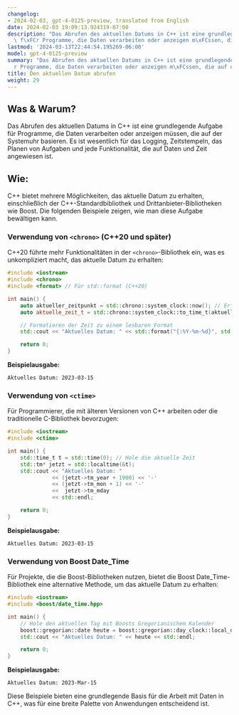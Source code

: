 ```yaml
---
changelog:
- 2024-02-03, gpt-4-0125-preview, translated from English
date: 2024-02-03 19:09:13.924319-07:00
description: "Das Abrufen des aktuellen Datums in C++ ist eine grundlegende Aufgabe\
  \ f\xFCr Programme, die Daten verarbeiten oder anzeigen m\xFCssen, die auf der Systemuhr\u2026"
lastmod: '2024-03-13T22:44:54.195269-06:00'
model: gpt-4-0125-preview
summary: "Das Abrufen des aktuellen Datums in C++ ist eine grundlegende Aufgabe f\xFC\
  r Programme, die Daten verarbeiten oder anzeigen m\xFCssen, die auf der Systemuhr\u2026"
title: Den aktuellen Datum abrufen
weight: 29
---
```


## Was & Warum?
Das Abrufen des aktuellen Datums in C++ ist eine grundlegende Aufgabe für Programme, die Daten verarbeiten oder anzeigen müssen, die auf der Systemuhr basieren. Es ist wesentlich für das Logging, Zeitstempeln, das Planen von Aufgaben und jede Funktionalität, die auf Daten und Zeit angewiesen ist.

## Wie:
C++ bietet mehrere Möglichkeiten, das aktuelle Datum zu erhalten, einschließlich der C++-Standardbibliothek und Drittanbieter-Bibliotheken wie Boost. Die folgenden Beispiele zeigen, wie man diese Aufgabe bewältigen kann.

### Verwendung von `<chrono>` (C++20 und später)
C++20 führte mehr Funktionalitäten in der `<chrono>`-Bibliothek ein, was es unkompliziert macht, das aktuelle Datum zu erhalten:
```cpp
#include <iostream>
#include <chrono>
#include <format> // Für std::format (C++20)

int main() {
    auto aktueller_zeitpunkt = std::chrono::system_clock::now(); // Erfasse die aktuelle Zeit
    auto aktuelle_zeit_t = std::chrono::system_clock::to_time_t(aktueller_zeitpunkt); // Konvertiere zu time_t

    // Formatieren der Zeit zu einem lesbaren Format
    std::cout << "Aktuelles Datum: " << std::format("{:%Y-%m-%d}", std::chrono::system_clock::to_time_t(aktueller_zeitpunkt)) << std::endl;

    return 0;
}
```
**Beispielausgabe:**
```plaintext
Aktuelles Datum: 2023-03-15
```

### Verwendung von `<ctime>`
Für Programmierer, die mit älteren Versionen von C++ arbeiten oder die traditionelle C-Bibliothek bevorzugen:
```cpp
#include <iostream>
#include <ctime>

int main() {
    std::time_t t = std::time(0); // Hole die aktuelle Zeit
    std::tm* jetzt = std::localtime(&t);
    std::cout << "Aktuelles Datum: " 
              << (jetzt->tm_year + 1900) << '-' 
              << (jetzt->tm_mon + 1) << '-'
              <<  jetzt->tm_mday
              << std::endl;

    return 0;
}
```
**Beispielausgabe:**
```plaintext
Aktuelles Datum: 2023-03-15
```

### Verwendung von Boost Date_Time
Für Projekte, die die Boost-Bibliotheken nutzen, bietet die Boost Date_Time-Bibliothek eine alternative Methode, um das aktuelle Datum zu erhalten:
```cpp
#include <iostream>
#include <boost/date_time.hpp>

int main() {
    // Hole den aktuellen Tag mit Boosts Gregorianischem Kalender
    boost::gregorian::date heute = boost::gregorian::day_clock::local_day();
    std::cout << "Aktuelles Datum: " << heute << std::endl;

    return 0;
}
```
**Beispielausgabe:**
```plaintext
Aktuelles Datum: 2023-Mar-15
```
Diese Beispiele bieten eine grundlegende Basis für die Arbeit mit Daten in C++, was für eine breite Palette von Anwendungen entscheidend ist.
